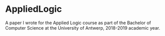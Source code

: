 # AppliedLogic
A paper I wrote for the Applied Logic course as part of the Bachelor of Computer Science at the University of Antwerp, 2018-2019 academic year.
